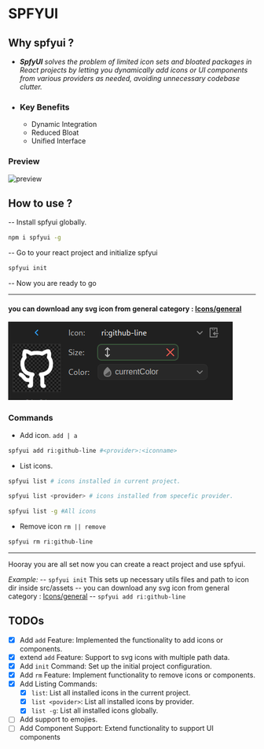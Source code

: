 # SPFYUI

## Why spfyui ?

- _**SpfyUI** solves the *problem* of *limited icon sets* and *bloated packages* in React projects by letting you dynamically add icons or UI components from various providers as needed, avoiding unnecessary codebase clutter._
- ### Key Benefits
  - Dynamic Integration
  - Reduced Bloat
  - Unified Interface

### Preview

![preview](./spfyui.gif)

## How to use ?

-- Install spfyui globally.

```sh
npm i spfyui -g

```

-- Go to your react project and initialize spfyui

```sh
spfyui init

```

-- Now you are ready to go

---

#### you can download any svg icon from general category : [Icons/general](https://icon-sets.iconify.design/?category=General)

[![icons/general](./ss.png)](https://icon-sets.iconify.design/?category=General)

### Commands

- Add icon. `add | a`

```sh
spfyui add ri:github-line #<provider>:<iconname>
```

- List icons.

```sh
spfyui list # icons installed in current project.
```

```sh
spfyui list <provider> # icons installed from specefic provider.
```

```sh
spfyui list -g #All icons
```

- Remove icon `rm || remove`

```sh
spfyui rm ri:github-line
```

---

Hooray you are all set now you can create a react project and use spfyui.

_Example:_
-- `spfyui init` This sets up necessary utils files and path to icon dir inside src/assets
-- you can download any svg icon from general category : [Icons/general](https://icon-sets.iconify.design/?category=General)
-- `spfyui add ri:github-line`

## TODOs

- [x] Add `add` Feature: Implemented the functionality to add icons or components.
- [x] extend `add` Feature: Support to svg icons with multiple path data.
- [x] Add `init` Command: Set up the initial project configuration.
- [x] Add `rm` Feature: Implement functionality to remove icons or components.
- [x] Add Listing Commands:
  - [x] `list`: List all installed icons in the current project.
  - [x] `list <povider>`: List all installed icons by provider.
  - [x] `list -g`: List all installed icons globally.
- [ ] Add support to emojies.
- [ ] Add Component Support: Extend functionality to support UI components
